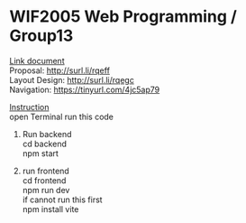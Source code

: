 # WIF2005 Web Programming / Group13

<ins>Link document</ins><br>
Proposal: http://surl.li/rqeff <br>
Layout Design: http://surl.li/rqegc <br>
Navigation: https://tinyurl.com/4jc5ap79

<ins>Instruction</ins><br>
open Terminal run this code<br>

1. Run backend<br>
cd backend <br>
npm start <br>

2. run frontend <br>
cd frontend <br>
npm run dev <br>
if cannot run this first <br>
npm install vite 

